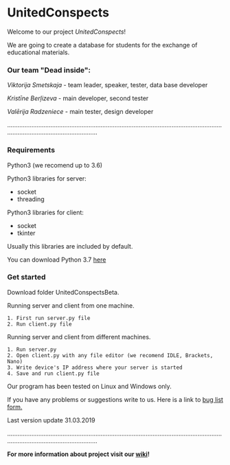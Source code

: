 # UnitedConspects
 
Welcome to our project *UnitedConspects*!

We are going to create a database for students for the exchange of educational materials.

### Our team "Dead inside":

*Viktorija Smetskaja* - team leader, speaker, tester, data base developer

*Kristīne Berļizeva* - main developer, second tester

*Valērija Radzeniece* - main tester, design developer

................................................................................................................................................................................

### Requirements

Python3 (we recomend up to 3.6)


Python3 libraries for server:
   * socket
   * threading
    
    
Python3 libraries for client:
   * socket
   * tkinter
    
    
Usually this libraries are included by default. 


You can download Python 3.7 [here](https://www.python.org/downloads/)

### Get started
Download folder UnitedConspectsBeta.

   Running server and client from one machine.
    
    1. First run server.py file
    2. Run client.py file
    
   Running server and client from different machines.
    
    1. Run server.py
    2. Open client.py with any file editor (we recomend IDLE, Brackets, Nano)
    3. Write device's IP address where your server is started
    4. Save and run client.py file

Our program has been tested on Linux and Windows only.

If you have any problems or suggestions write to us. Here is a link to [bug list form.](https://docs.google.com/spreadsheets/d/1FEiBkBkX3OFcchRnv_yOWqFQSkaAlGLDS4qN3EAqAtI/edit#gid=0)

Last version update 31.03.2019

................................................................................................................................................................................

**For more information about project visit our [wiki](https://github.com/krisypon/UnitedConspects/wiki)!**
